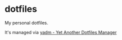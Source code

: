 # dotfiles

My personal dotfiles.

It's managed via [yadm - Yet Another Dotfiles Manager](https://github.com/TheLocehiliosan/yadm)
